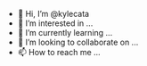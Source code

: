 - 👋 Hi, I’m @kylecata
- 👀 I’m interested in ...
- 🌱 I’m currently learning ...
- 💞️ I’m looking to collaborate on ...
- 📫 How to reach me ...

<!---
kylecata/kylecata is a ✨ special ✨ repository because its `README.md` (this file) appears on your GitHub profile.
You can click the Preview link to take a look at your changes.
--->
